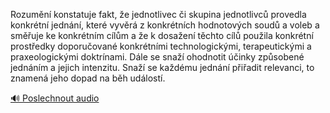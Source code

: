 
Rozumění konstatuje fakt, že jednotlivec či skupina jednotlivců provedla konkrétní jednání, které vyvěrá z konkrétních hodnotových soudů a voleb a směřuje ke konkrétním cílům a že k dosažení těchto cílů použila konkrétní prostředky doporučované konkrétními technologickými, terapeutickými a praxeologickými doktrínami. Dále se snaží ohodnotit účinky způsobené jednáním a jejich intenzitu. Snaží se každému jednání přiřadit relevanci, to znamená jeho dopad na běh událostí.

[🔊 Poslechnout audio](/data/7-paragraphs/audio/chapter_19/para_004-Rozumn-konstatuje-fakt-e-jednotlivec-i-skupin.mp3)
